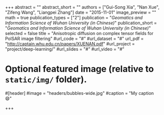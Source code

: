 +++
abstract = ""
abstract_short = ""
authors = ["Gui-Song Xia", "Nan Xue", "Zifeng Wang", "Liangpei Zhang"]
date = "2015-11-01"
image_preview = ""
math = true
publication_types = ["2"]
publication = "*Geomatics and Information Science of Wuhan University (in Chinese)*"
publication_short = "*Geomatics and Information Science of Wuhan University (in Chinese)*"
selected = false
title = "Anisotropic diffusion on complex tensor fields for PolSAR image filtering"
#url_code = "#"
#url_dataset = "#"
url_pdf = "http://captain.whu.edu.cn/papers/XUENAN.pdf"
#url_project = "project/deep-learning/"
#url_slides = "#"
#url_video = "#"

# Optional featured image (relative to `static/img/` folder).
#[header]
#image = "headers/bubbles-wide.jpg"
#caption = "My caption :smile:"

+++

